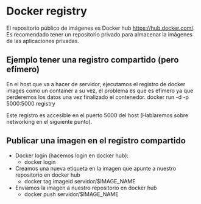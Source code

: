 # Docker registry

El repositorio público de imágenes es Docker hub <https://hub.docker.com/>.
Es recomendado tener un repositorio privado para almacenar la imágenes de las aplicaciones privadas.

## Ejemplo tener una registro compartido (pero efímero)

En el host que va a hacer de servidor, ejecutamos el registro de docker images como un container a su vez, el problema es que es efímero ya que perderemos los datos una vez finalizado el contenedor.
docker run -d -p 5000:5000 registry

Este registro es accesible en el puerto 5000 del host (Hablaremos sobre networking en el siguiente punto).

## Publicar una imagen en el registro compartido

- Docker login (hacemos login en docker hub):
  - docker login
- Creamos una nueva etiqueta en la imagen que apunte a nuestro repositorio en docker hub
  - docker tag imageid servidor/$IMAGE_NAME
- Enviamos la imagen a nuestro repositorio en docker hub
  - docker push servidor/$IMAGE_NAME
